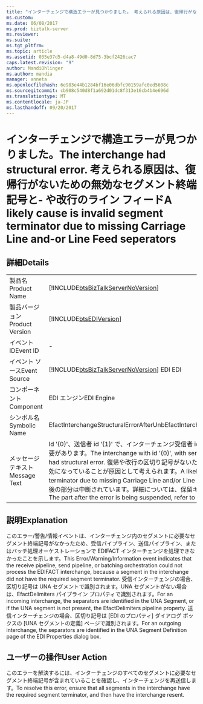 ```yaml
---
title: "インターチェンジで構造エラーが見つかりました。 考えられる原因は、復帰行がないための無効なセグメント終端記号と -改行のライン フィード、または |Microsoft ドキュメント"
ms.custom: 
ms.date: 06/08/2017
ms.prod: biztalk-server
ms.reviewer: 
ms.suite: 
ms.tgt_pltfrm: 
ms.topic: article
ms.assetid: 035e37d5-d4a8-49d0-8d75-3bcf2426cac7
caps.latest.revision: "9"
author: MandiOhlinger
ms.author: mandia
manager: anneta
ms.openlocfilehash: 6e983e44b1284bf16e06dbfc90159afc0ed5608c
ms.sourcegitcommit: cb908c540d8f1a692d01dc8f313e16cb4b4e696d
ms.translationtype: MT
ms.contentlocale: ja-JP
ms.lasthandoff: 09/20/2017
---
```

# <a name="the-interchange-had-structural-error-a-likely-cause-is-invalid-segment-terminator-due-to-missing-carriage-line-and-or-line-feed-seperators"></a><span data-ttu-id="64c86-103">インターチェンジで構造エラーが見つかりました。</span><span class="sxs-lookup"><span data-stu-id="64c86-103">The interchange had structural error.</span></span> <span data-ttu-id="64c86-104">考えられる原因は、復帰行がないための無効なセグメント終端記号と- や改行のライン フィード</span><span class="sxs-lookup"><span data-stu-id="64c86-104">A likely cause is invalid segment terminator due to missing Carriage Line and-or Line Feed seperators</span></span>
## <a name="details"></a><span data-ttu-id="64c86-105">詳細</span><span class="sxs-lookup"><span data-stu-id="64c86-105">Details</span></span>  
  
|||  
|-|-|  
|<span data-ttu-id="64c86-106">製品名</span><span class="sxs-lookup"><span data-stu-id="64c86-106">Product Name</span></span>|[!INCLUDE[btsBizTalkServerNoVersion](../includes/btsbiztalkservernoversion-md.md)]|  
|<span data-ttu-id="64c86-107">製品バージョン</span><span class="sxs-lookup"><span data-stu-id="64c86-107">Product Version</span></span>|[!INCLUDE[btsEDIVersion](../includes/btsediversion-md.md)]|  
|<span data-ttu-id="64c86-108">イベント ID</span><span class="sxs-lookup"><span data-stu-id="64c86-108">Event ID</span></span>|-|  
|<span data-ttu-id="64c86-109">イベント ソース</span><span class="sxs-lookup"><span data-stu-id="64c86-109">Event Source</span></span>|[!INCLUDE[btsBizTalkServerNoVersion](../includes/btsbiztalkservernoversion-md.md)]<span data-ttu-id="64c86-110"> EDI</span><span class="sxs-lookup"><span data-stu-id="64c86-110"> EDI</span></span>|  
|<span data-ttu-id="64c86-111">コンポーネント</span><span class="sxs-lookup"><span data-stu-id="64c86-111">Component</span></span>|<span data-ttu-id="64c86-112">EDI エンジン</span><span class="sxs-lookup"><span data-stu-id="64c86-112">EDI Engine</span></span>|  
|<span data-ttu-id="64c86-113">シンボル名</span><span class="sxs-lookup"><span data-stu-id="64c86-113">Symbolic Name</span></span>|<span data-ttu-id="64c86-114">EfactInterchangeStructuralErrorAfterUnb</span><span class="sxs-lookup"><span data-stu-id="64c86-114">EfactInterchangeStructuralErrorAfterUnb</span></span>|  
|<span data-ttu-id="64c86-115">メッセージ テキスト</span><span class="sxs-lookup"><span data-stu-id="64c86-115">Message Text</span></span>|<span data-ttu-id="64c86-116">Id '{0}'、送信者 id '{1}' で、インターチェンジ受信者 id '{2}' には、構造エラーが必要があります。</span><span class="sxs-lookup"><span data-stu-id="64c86-116">The interchange with id '{0}', with sender id '{1}', receiver id '{2}' had structural error.</span></span> <span data-ttu-id="64c86-117">復帰や改行の区切り記号がないため、セグメント終端記号が無効になっていることが原因として考えられます。</span><span class="sxs-lookup"><span data-stu-id="64c86-117">A likely cause is invalid segment terminator due to missing Carriage Line and/or Line Feed seperators.</span></span> <span data-ttu-id="64c86-118">エラー発生後の部分は中断されています。詳細については、保留キューを参照してください。</span><span class="sxs-lookup"><span data-stu-id="64c86-118">The part after the error is being suspended, refer to Suspended Queue for details</span></span>|  
  
## <a name="explanation"></a><span data-ttu-id="64c86-119">説明</span><span class="sxs-lookup"><span data-stu-id="64c86-119">Explanation</span></span>  
 <span data-ttu-id="64c86-120">このエラー/警告/情報イベントは、インターチェンジ内のセグメントに必要なセグメント終端記号がなかったため、受信パイプライン、送信パイプライン、またはバッチ処理オーケストレーションで EDIFACT インターチェンジを処理できなかったことを示します。</span><span class="sxs-lookup"><span data-stu-id="64c86-120">This Error/Warning/Information event indicates that the receive pipeline, send pipeline, or batching orchestration could not process the EDIFACT interchange, because a segment in the interchange did not have the required segment terminator.</span></span> <span data-ttu-id="64c86-121">受信インターチェンジの場合、区切り記号は UNA セグメントで識別されます。UNA セグメントがない場合は、EfactDelimiters パイプライン プロパティで識別されます。</span><span class="sxs-lookup"><span data-stu-id="64c86-121">For an incoming interchange, the separators are identified in the UNA Segment, or if the UNA segment is not present, the EfactDelimiters pipeline property.</span></span> <span data-ttu-id="64c86-122">送信インターチェンジの場合、区切り記号は [EDI のプロパティ] ダイアログ ボックスの [UNA セグメントの定義] ページで識別されます。</span><span class="sxs-lookup"><span data-stu-id="64c86-122">For an outgoing interchange, the separators are identified in the UNA Segment Definition page of the EDI Properties dialog box.</span></span>  
  
## <a name="user-action"></a><span data-ttu-id="64c86-123">ユーザーの操作</span><span class="sxs-lookup"><span data-stu-id="64c86-123">User Action</span></span>  
 <span data-ttu-id="64c86-124">このエラーを解決するには、インターチェンジのすべてのセグメントに必要なセグメント終端記号が含まれていることを確認し、インターチェンジを再送信します。</span><span class="sxs-lookup"><span data-stu-id="64c86-124">To resolve this error, ensure that all segments in the interchange have the required segment terminator, and then have the interchange resent.</span></span>